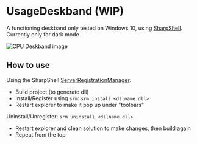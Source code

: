 # UsageDeskband (WIP)

A functioning deskband only tested on Windows 10, using [SharpShell](https://github.com/dwmkerr/sharpshell).
Currently only for dark mode

![CPU Deskband image](https://kompis.s-ul.eu/jOyr6bLo)

## How to use

Using the SharpShell [ServerRegistrationManager](https://github.com/dwmkerr/sharpshell/blob/main/docs/srm/srm.md):
- Build project (to generate dll)
- Install/Register using `srm`:
```srm install <dllname.dll>```
- Restart explorer to make it pop up under "toolbars"

Uninstall/Unregister:
```srm uninstall <dllname.dll>```
- Restart explorer and clean solution to make changes, then build again
- Repeat from the top
